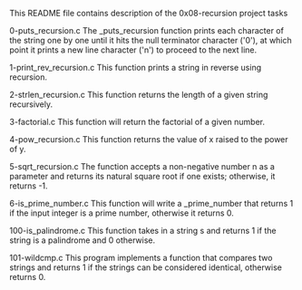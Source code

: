 This README file contains description of the 0x08-recursion project tasks


0-puts_recursion.c
The _puts_recursion function prints each character of the string one by one until it hits the null terminator character ('0'),  at which point it prints a new line character ('n') to proceed to the next line.

1-print_rev_recursion.c
This function prints a string in reverse using recursion.

2-strlen_recursion.c
This function returns the length of a given string recursively.

3-factorial.c
This function will  return the factorial of a given number.

4-pow_recursion.c
This function returns the value of x raised to the power of y.

5-sqrt_recursion.c
The function accepts a non-negative number n as a parameter and returns its natural square root if one exists; otherwise, it returns -1.

6-is_prime_number.c
This function will write a _prime_number that returns 1 if the input integer is a prime number, otherwise it returns 0.

100-is_palindrome.c
This function takes in a string s and returns 1 if the string is a palindrome and 0 otherwise.

101-wildcmp.c
This program implements a function that compares two strings and returns 1 if the strings can be considered identical, otherwise returns 0. 
